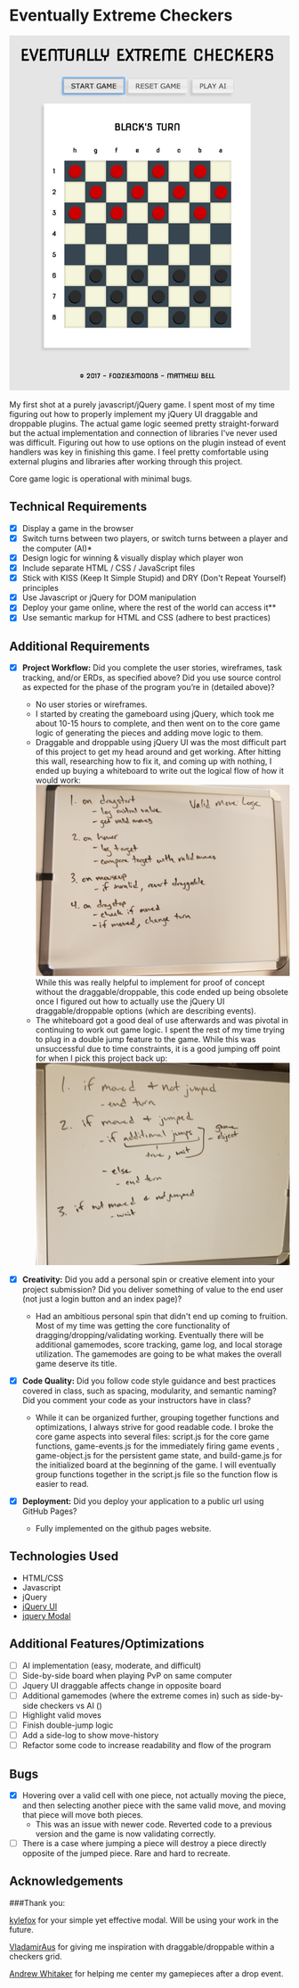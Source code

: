 # Eventually Extreme Checkers

![Game Screenshot](/img/gameboard-screenshot.png)

My first shot at a purely javascript/jQuery game. I spent most of my time figuring out how to properly implement my jQuery UI draggable and droppable plugins. The actual game logic seemed pretty straight-forward but the actual implementation and connection of libraries I've never used was difficult. Figuring out how to use options on the plugin instead of event handlers was key in finishing this game. I feel pretty comfortable using external plugins and libraries after working through this project.

Core game logic is operational with minimal bugs.

## Technical Requirements

- [x] Display a game in the browser
- [x] Switch turns between two players, or switch turns between a player and the computer (AI)*
- [x] Design logic for winning & visually display which player won
- [x] Include separate HTML / CSS / JavaScript files
- [x] Stick with KISS (Keep It Simple Stupid) and DRY (Don't Repeat Yourself) principles
- [x] Use Javascript or jQuery for DOM manipulation
- [x] Deploy your game online, where the rest of the world can access it**
- [x] Use semantic markup for HTML and CSS (adhere to best practices)

## Additional Requirements

- [x] **Project Workflow:** Did you complete the user stories, wireframes, task tracking, and/or ERDs, as specified above? Did you use source control as expected for the phase of the program you’re in (detailed above)?
  - No user stories or wireframes.
  - I started by creating the gameboard using jQuery, which took me about 10-15 hours to complete, and then went on to the core game logic of generating the pieces and adding move logic to them.
  - Draggable and droppable using jQuery UI was the most difficult part of this project to get my head around and get working. After hitting this wall, researching how to fix it, and coming up with nothing, I ended up buying a whiteboard to write out the logical flow of how it would work:
  ![Whiteboard Picture](/img/whiteboard-1.jpg)
  While this was really helpful to implement for proof of concept without the draggable/droppable, this code ended up being obsolete once I figured out how to actually use the jQuery UI draggable/droppable options (which are describing events).
  - The whiteboard got a good deal of use afterwards and was pivotal in continuing to work out game logic. I spent the rest of my time trying to plug in a double jump feature to the game. While this was unsuccessful due to time constraints, it is a good jumping off point for when I pick this project back up:
  ![Whiteboard Picture](/img/whiteboard-2.jpg)

- [x] **Creativity:** Did you add a personal spin or creative element into your project submission? Did you deliver something of value to the end user (not just a login button and an index page)?
  - Had an ambitious personal spin that didn't end up coming to fruition. Most of my time was getting the core functionality of dragging/dropping/validating working. Eventually there will be additional gamemodes, score tracking, game log, and local storage utilization. The gamemodes are going to be what makes the overall game deserve its title.

- [x] **Code Quality:** Did you follow code style guidance and best practices covered in class, such as spacing, modularity, and semantic naming? Did you comment your code as your instructors have in class?
  - While it can be organized further, grouping together functions and optimizations, I always strive for good readable code. I broke the core game aspects into several files: script.js for the core game functions, game-events.js for the immediately firing game events , game-object.js for the persistent game state, and build-game.js for the initialized board at the beginning of the game. I will eventually group functions together in the script.js file so the function flow is easier to read.

- [x] **Deployment:** Did you deploy your application to a public url using GitHub Pages?
  - Fully implemented on the github pages website.

## Technologies Used

- HTML/CSS
- Javascript
- jQuery
- [jQuery UI](https://jqueryui.com/)
- [jquery Modal](https://github.com/kylefox/jquery-modal)

## Additional Features/Optimizations

- [ ] AI implementation (easy, moderate, and difficult)
- [ ] Side-by-side board when playing PvP on same computer
- [ ] Jquery UI draggable affects change in opposite board
- [ ] Additional gamemodes (where the extreme comes in) such as side-by-side checkers vs AI ()
- [ ] Highlight valid moves
- [ ] Finish double-jump logic
- [ ] Add a side-log to show move-history
- [ ] Refactor some code to increase readability and flow of the program

## Bugs

- [x] Hovering over a valid cell with one piece, not actually moving the piece, and then selecting another piece with the same valid move, and moving that piece will move both pieces.
  - This was an issue with newer code. Reverted code to a previous version and the game is now validating correctly.
- [ ] There is a case where jumping a piece will destroy a piece directly opposite of the jumped piece. Rare and hard to recreate.

## Acknowledgements

###Thank you:

[kylefox](https://github.com/kylefox) for your simple yet effective modal. Will be using your work in the future.

[VladamirAus](https://github.com/VladimirAus) for giving me inspiration with draggable/droppable within a checkers grid.

[Andrew Whitaker](https://stackoverflow.com/questions/146106/how-should-i-organize-the-contents-of-my-css-files) for helping me center my gamepieces after a drop event.
